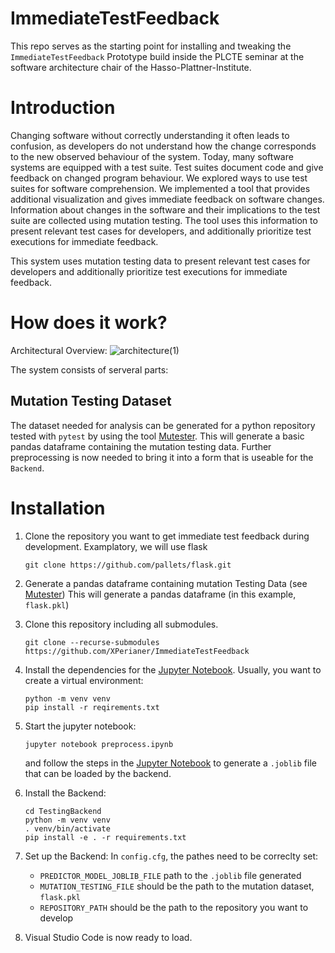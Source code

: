 # ImmediateTestFeedback

This repo serves as the starting point for installing and
tweaking the `ImmediateTestFeedback` Prototype build inside
the PLCTE seminar at the software architecture chair of the Hasso-Plattner-Institute.

# Introduction
Changing software without correctly understanding it often leads to confusion, as developers do not understand how the change corresponds to the new observed behaviour of the system.
Today, many software systems are equipped with a test suite.
Test suites document code and give feedback on changed program behaviour.
We explored ways to use test suites for software comprehension. We implemented a tool that provides additional visualization and gives immediate feedback on software changes.
Information about changes in the software and their implications to the test suite are collected using mutation testing. The tool uses this information to present relevant test cases for developers, and additionally prioritize test executions for immediate feedback.

This system uses mutation testing data to present relevant test cases for developers and additionally prioritize test executions for immediate feedback.

# How does it work?
Architectural Overview:
![architecture(1)](https://user-images.githubusercontent.com/5360508/109017640-a7b9da80-76b7-11eb-9c74-7dbc74ae4cc9.png)

The system consists of serveral parts:
## Mutation Testing Dataset
The dataset needed for analysis can be generated for a python repository tested with `pytest` by using the tool [Mutester](https://github.com/XPerianer/Mutester).
This will generate a basic pandas dataframe containing the mutation testing data.
Further preprocessing is now needed to bring it into a form that is useable for the `Backend`.



# Installation
1.  Clone the repository you want to get immediate test feedback during development.
    Examplatory, we will use flask
    ```
    git clone https://github.com/pallets/flask.git
    ```
1.  Generate a pandas dataframe containing mutation Testing Data (see [Mutester](https://github.com/XPerianer/Mutester))
    This will generate a pandas dataframe (in this example, `flask.pkl`)
1. Clone this repository including all submodules.
    ```
    git clone --recurse-submodules https://github.com/XPerianer/ImmediateTestFeedback
    ```
1. Install the dependencies for the [Jupyter Notebook](preprocessing.ipynb). Usually, you want to create a virtual environment:
    ```
    python -m venv venv
    pip install -r reqirements.txt
    ```
1. Start the jupyter notebook:
    ```
    jupyter notebook preprocess.ipynb
    ```
    and follow the steps in the [Jupyter Notebook](preprocessing.ipynb) to
    generate a `.joblib` file that can be loaded by the backend.
1.  Install the Backend:
    ```
    cd TestingBackend
    python -m venv venv
    . venv/bin/activate
    pip install -e . -r requirements.txt
    ```
1.  Set up the Backend:
    In `config.cfg`, the pathes need to be correclty set:
    * `PREDICTOR_MODEL_JOBLIB_FILE` path to the `.joblib` file generated
    * `MUTATION_TESTING_FILE` should be the path to the mutation dataset, `flask.pkl`
    * `REPOSITORY_PATH` should be the path to the repository you want to develop

1.  Visual Studio Code is now ready to load.

